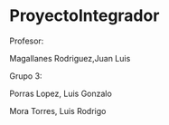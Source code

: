 # ProyectoIntegrador

Profesor: 

Magallanes Rodriguez,Juan Luis

Grupo 3:

Porras Lopez, Luis Gonzalo

Mora Torres, Luis Rodrigo
